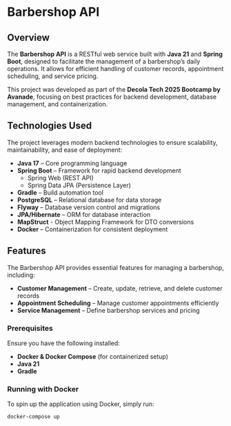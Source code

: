 # Barbershop API

## Overview
The **Barbershop API** is a RESTful web service built with **Java 21** and **Spring Boot**, designed to facilitate the management of a barbershop’s daily operations. It allows for efficient handling of customer records, appointment scheduling, and service pricing.

This project was developed as part of the **Decola Tech 2025 Bootcamp by Avanade**, focusing on best practices for backend development, database management, and containerization.

## Technologies Used
The project leverages modern backend technologies to ensure scalability, maintainability, and ease of deployment:

- **Java 17** – Core programming language
- **Spring Boot** – Framework for rapid backend development
    - Spring Web (REST API)
    - Spring Data JPA (Persistence Layer)
- **Gradle** – Build automation tool
- **PostgreSQL** – Relational database for data storage
- **Flyway** – Database version control and migrations
- **JPA/Hibernate** – ORM for database interaction
- **MapStruct** - Object Mapping Framework for DTO conversions
- **Docker** – Containerization for consistent deployment

## Features
The Barbershop API provides essential features for managing a barbershop, including:

- **Customer Management** – Create, update, retrieve, and delete customer records
- **Appointment Scheduling** – Manage customer appointments efficiently
- **Service Management** – Define barbershop services and pricing

### Prerequisites
Ensure you have the following installed:
- **Docker & Docker Compose** (for containerized setup)
- **Java 21**
- **Gradle**

### Running with Docker
To spin up the application using Docker, simply run:
```sh
docker-compose up
